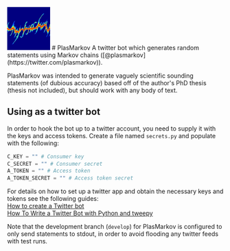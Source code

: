 <img src="plasmarkov_icon.jpeg" alt="PlasMarkov logo" title="PlasMarkov logo" style="width: 100px;"/>
# PlasMarkov
A twitter bot which generates random statements using Markov chains ([@plasmarkov](https://twitter.com/plasmarkov)).

PlasMarkov was intended to generate vaguely scientific sounding statements (of dubious accuracy) based off of the author's PhD thesis (thesis not included), but should work with any body of text.

## Using as a twitter bot
In order to hook the bot up to a twitter account, you need to supply it with the keys and access tokens. Create a file named `secrets.py` and populate with the following:
```python
C_KEY = "" # Consumer key
C_SECRET = "" # Consumer secret
A_TOKEN = "" # Access token
A_TOKEN_SECRET = "" # Access token secret
```
For details on how to set up a twitter app and obtain the necessary keys and tokens see the following guides:  
[How to create a Twitter bot](http://blog.mollywhite.net/twitter-bots-pt2/)  
[How To Write a Twitter Bot with Python and tweepy](http://www.dototot.com/how-to-write-a-twitter-bot-with-python-and-tweepy/)

Note that the development branch (`develop`) for PlasMarkov is configured to only send statements to stdout, in order to avoid flooding any twitter feeds with test runs.

